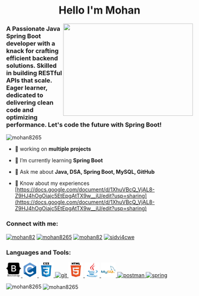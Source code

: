 
<h1 align="center">Hello I'm Mohan</h1>
<img align='right' src="https://media.giphy.com/media/qgQUggAC3Pfv687qPC/giphy.gif" width="350" height="250" style="border-radius: 20 px">
</img>
<h3 align="left">A Passionate Java Spring Boot developer with a knack for crafting efficient backend solutions. Skilled in building RESTful APIs that scale. Eager learner, dedicated to delivering clean code and optimizing performance. Let's code the future with Spring Boot!</h3>


<p align="left"> <img src="https://komarev.com/ghpvc/?username=mohan8265&label=Profile%20views&color=0e75b6&style=flat" alt="mohan8265" /> </p>

- 🔭 working on **multiple projects**

- 🌱 I’m currently learning **Spring Boot**

- 💬 Ask me about **Java, DSA, Spring Boot, MySQL, GitHub**

- 📄 Know about my experiences [https://docs.google.com/document/d/1XhuVBcQ_VjAL8-Z9HJ4hOgOiajc5EtEpgAtTX9w__iU/edit?usp=sharing](https://docs.google.com/document/d/1XhuVBcQ_VjAL8-Z9HJ4hOgOiajc5EtEpgAtTX9w__iU/edit?usp=sharing)

<h3 align="left">Connect with me:</h3>
<p align="left">
<a href="https://linkedin.com/in/mohan82" target="blank"><img align="center" src="https://raw.githubusercontent.com/rahuldkjain/github-profile-readme-generator/master/src/images/icons/Social/linked-in-alt.svg" alt="mohan82" height="30" width="40" /></a>
<a href="https://www.hackerrank.com/mohan8265" target="blank"><img align="center" src="https://raw.githubusercontent.com/rahuldkjain/github-profile-readme-generator/master/src/images/icons/Social/hackerrank.svg" alt="mohan8265" height="30" width="40" /></a>
<a href="https://www.leetcode.com/mohan82" target="blank"><img align="center" src="https://raw.githubusercontent.com/rahuldkjain/github-profile-readme-generator/master/src/images/icons/Social/leet-code.svg" alt="mohan82" height="30" width="40" /></a>
<a href="https://auth.geeksforgeeks.org/user/sidvi4cwe" target="blank"><img align="center" src="https://raw.githubusercontent.com/rahuldkjain/github-profile-readme-generator/master/src/images/icons/Social/geeks-for-geeks.svg" alt="sidvi4cwe" height="30" width="40" /></a>
</p>

<h3 align="left">Languages and Tools:</h3>
<p align="left"> <a href="https://getbootstrap.com" target="_blank" rel="noreferrer"> <img src="https://raw.githubusercontent.com/devicons/devicon/master/icons/bootstrap/bootstrap-plain-wordmark.svg" alt="bootstrap" width="40" height="40"/> </a> <a href="https://www.cprogramming.com/" target="_blank" rel="noreferrer"> <img src="https://raw.githubusercontent.com/devicons/devicon/master/icons/c/c-original.svg" alt="c" width="40" height="40"/> </a> <a href="https://www.w3schools.com/css/" target="_blank" rel="noreferrer"> <img src="https://raw.githubusercontent.com/devicons/devicon/master/icons/css3/css3-original-wordmark.svg" alt="css3" width="40" height="40"/> </a> <a href="https://git-scm.com/" target="_blank" rel="noreferrer"> <img src="https://www.vectorlogo.zone/logos/git-scm/git-scm-icon.svg" alt="git" width="40" height="40"/> </a> <a href="https://www.w3.org/html/" target="_blank" rel="noreferrer"> <img src="https://raw.githubusercontent.com/devicons/devicon/master/icons/html5/html5-original-wordmark.svg" alt="html5" width="40" height="40"/> </a> <a href="https://www.java.com" target="_blank" rel="noreferrer"> <img src="https://raw.githubusercontent.com/devicons/devicon/master/icons/java/java-original.svg" alt="java" width="40" height="40"/> </a> <a href="https://www.mysql.com/" target="_blank" rel="noreferrer"> <img src="https://raw.githubusercontent.com/devicons/devicon/master/icons/mysql/mysql-original-wordmark.svg" alt="mysql" width="40" height="40"/> </a> <a href="https://postman.com" target="_blank" rel="noreferrer"> <img src="https://www.vectorlogo.zone/logos/getpostman/getpostman-icon.svg" alt="postman" width="40" height="40"/> </a> <a href="https://spring.io/" target="_blank" rel="noreferrer"> <img src="https://www.vectorlogo.zone/logos/springio/springio-icon.svg" alt="spring" width="40" height="40"/> </a> </p>

<p><img align="left" src="https://github-readme-stats.vercel.app/api/top-langs?username=mohan8265&show_icons=true&locale=en&layout=compact" alt="mohan8265" /></p>

<p>&nbsp;<img align="center" src="https://github-readme-stats.vercel.app/api?username=mohan8265&show_icons=true&locale=en" alt="mohan8265" /></p>
